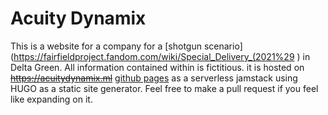 # Acuity Dynamix
This is a website for a company for a [shotgun scenario](https://fairfieldproject.fandom.com/wiki/Special_Delivery_(2021%29
) in Delta Green. All information contained within is fictitious. it is hosted on ~~https://acuitydynamix.ml~~ [github pages](https://judahgoldstein.github.io/Acuity_Dynamix/) as a serverless jamstack using HUGO as a static site generator. Feel free to make a pull request if you feel like expanding on it.

